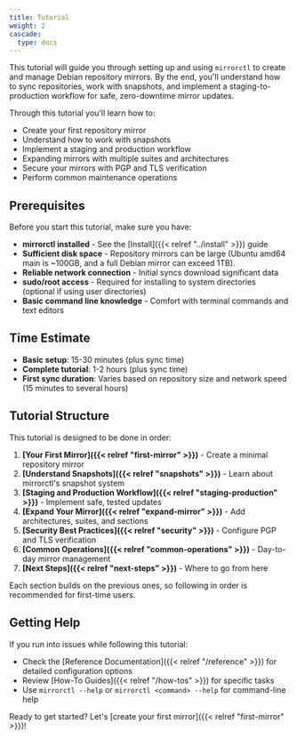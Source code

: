 ```yaml
---
title: Tutorial
weight: 2
cascade:
  type: docs
---
```


This tutorial will guide you through setting up and using `mirrorctl` to create and manage Debian
repository mirrors. By the end, you'll understand how to sync repositories, work with snapshots,
and implement a staging-to-production workflow for safe, zero-downtime mirror updates.

Through this tutorial you'll learn how to:

- Create your first repository mirror
- Understand how to work with snapshots
- Implement a staging and production workflow
- Expanding mirrors with multiple suites and architectures
- Secure your mirrors with PGP and TLS verification
- Perform common maintenance operations

## Prerequisites

Before you start this tutorial, make sure you have:

- **mirrorctl installed** - See the [Install]({{< relref "../install" >}}) guide
- **Sufficient disk space** - Repository mirrors can be large (Ubuntu amd64 main is ~100GB, and a
  full Debian mirror can exceed 1TB).
- **Reliable network connection** - Initial syncs download significant data
- **sudo/root access** - Required for installing to system directories (optional if using user directories)
- **Basic command line knowledge** - Comfort with terminal commands and text editors

## Time Estimate

- **Basic setup**: 15-30 minutes (plus sync time)
- **Complete tutorial**: 1-2 hours (plus sync time)
- **First sync duration**: Varies based on repository size and network speed (15 minutes to several hours)

## Tutorial Structure

This tutorial is designed to be done in order:

1. **[Your First Mirror]({{< relref "first-mirror" >}})** - Create a minimal repository mirror
2. **[Understand Snapshots]({{< relref "snapshots" >}})** - Learn about mirrorctl's snapshot system
3. **[Staging and Production Workflow]({{< relref "staging-production" >}})** - Implement safe, tested updates
4. **[Expand Your Mirror]({{< relref "expand-mirror" >}})** - Add architectures, suites, and sections
5. **[Security Best Practices]({{< relref "security" >}})** - Configure PGP and TLS verification
6. **[Common Operations]({{< relref "common-operations" >}})** - Day-to-day mirror management
7. **[Next Steps]({{< relref "next-steps" >}})** - Where to go from here

Each section builds on the previous ones, so following in order is recommended for first-time users.

## Getting Help

If you run into issues while following this tutorial:

- Check the [Reference Documentation]({{< relref "/reference" >}}) for detailed configuration options
- Review [How-To Guides]({{< relref "/how-tos" >}}) for specific tasks
- Use `mirrorctl --help` or `mirrorctl <command> --help` for command-line help

Ready to get started? Let's [create your first mirror]({{< relref "first-mirror" >}})!

